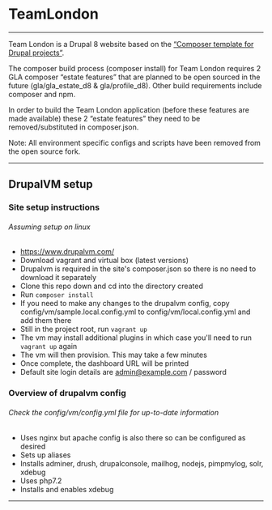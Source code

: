# TeamLondon

---

Team London is a Drupal 8 website based on the [“Composer template for Drupal projects”](https://github.com/drupal-composer/drupal-project).

The composer build process (composer install) for Team London requires 2 GLA composer “estate features” that are planned to be open sourced in the future (gla/gla_estate_d8 & gla/profile_d8). Other build requirements include composer and npm.

In order to build the Team London application (before these features are made available) these 2 “estate features” they need to be removed/substituted in composer.json.

Note: All environment specific configs and scripts have been removed from the open source fork.

---

## DrupalVM setup

### Site setup instructions

###### Assuming setup on linux
- https://www.drupalvm.com/
- Download vagrant and virtual box (latest versions)
- Drupalvm is required in the site's composer.json so there is no need to download it separately
- Clone this repo down and cd into the directory created
- Run `composer install`
- If you need to make any changes to the drupalvm config, copy config/vm/sample.local.config.yml to config/vm/local.config.yml and add them there
- Still in the project root, run `vagrant up`
- The vm may install additional plugins in which case you'll need to run `vagrant up` again
- The vm will then provision. This may take a few minutes
- Once complete, the dashboard URL will be printed
- Default site login details are admin@example.com / password

### Overview of drupalvm config
###### Check the config/vm/config.yml file for up-to-date information
- Uses nginx but apache config is also there so can be configured as desired
- Sets up aliases
- Installs adminer, drush, drupalconsole, mailhog, nodejs, pimpmylog, solr, xdebug
- Uses php7.2
- Installs and enables xdebug
---


